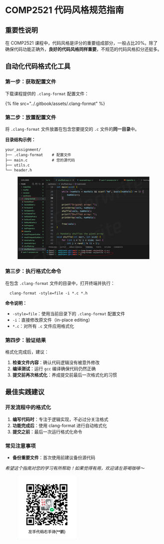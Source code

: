 # COMP2521 代码风格规范指南

## 重要性说明

在 COMP2521 课程中，代码风格是评分的重要组成部分，一般占比20%。除了确保代码功能正确外，**良好的代码风格同样重要**，不规范的代码风格扣分还挺多。


## 自动化代码格式化工具

### 第一步：获取配置文件

下载课程提供的 `.clang-format` 配置文件：

{% file src="../.gitbook/assets/.clang-format" %}

### 第二步：放置配置文件

将 `.clang-format` 文件放置在包含您要提交的 `.c` 文件的**同一目录**中。

**目录结构示例：**
```
your_assignment/
├── .clang-format    # 配置文件
├── main.c           # 您的源代码
├── utils.c
└── header.h
```

<figure><img src="../.gitbook/assets/image.png" alt=""><figcaption></figcaption></figure>

### 第三步：执行格式化命令

在包含 `.clang-format` 文件的目录中，打开终端并执行：

```shell
  clang-format -style=file -i *.c *.h
```

**命令说明：**
- `-style=file`：使用当前目录下的 `.clang-format` 配置文件
- `-i`：直接修改原文件（in-place editing）
- `*.c`：对所有 `.c` 文件应用格式化

### 第四步：验证结果

格式化完成后，建议：
1. **检查文件内容**：确认代码逻辑没有被意外修改
2. **编译测试**：运行 `gcc` 编译确保代码仍然正确
3. **提交前再次格式化**：养成提交前最后一次格式化的习惯

## 最佳实践建议

### 开发流程中的格式化

1. **编写代码时**：专注于逻辑实现，不必过分关注格式
2. **功能完成后**：使用 clang-format 进行自动格式化
3. **提交之前**：最后一次运行格式化命令

### 常见注意事项

- **备份重要文件**：首次使用前建议备份源代码


*希望这个指南对您的学习有所帮助！如果觉得有用，欢迎请左哥喝咖啡～*

<figure><img src="../.gitbook/assets/image (1).png" alt="" width="188"><figcaption></figcaption></figure>



